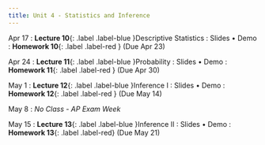 ```yaml
---
title: Unit 4 - Statistics and Inference
---
```


Apr 17
: **Lecture 10**{: .label .label-blue }Descriptive Statistics
  : Slides • Demo
: **Homework 10**{: .label .label-red } (Due Apr 23)

Apr 24
: **Lecture 11**{: .label .label-blue }Probability
  : Slides • Demo
: **Homework 11**{: .label .label-red } (Due Apr 30)

May 1
: **Lecture 12**{: .label .label-blue }Inference I
  : Slides • Demo
: **Homework 12**{: .label .label-red } (Due May 14)

May 8
: <i>No Class - AP Exam Week</i>

May 15
: **Lecture 13**{: .label .label-blue }Inference II
  : Slides • Demo
: **Homework 13**{: .label .label-red}  (Due May 21)
